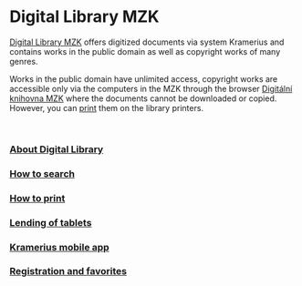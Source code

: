 # Digital Library MZK

<a class="external" href="http://digitalniknihovna.mzk.cz/" target="_blank">Digital Library MZK</a> offers digitized documents via system Kramerius and contains works in the public domain as well as copyright works of many genres.

Works in the public domain have unlimited access, copyright works are accessible only via the computers in the MZK through the browser [Digitální knihovna MZK](http://vknihovne.mzk.cz/en/digitalni-knihovna) where the documents cannot be downloaded or copied.
However, you can [print](http://vknihovne.mzk.cz/en/jak-tisknout) them on the library printers.


<br>
   
### [About Digital Library](http://vknihovne.mzk.cz/en/o-digitalni-knihovne)
### [How to search](http://vknihovne.mzk.cz/en/jak-hledat)
### [How to print](http://vknihovne.mzk.cz/en/jak-tisknout)
### [Lending of tablets](http://vknihovne.mzk.cz/en/tablety)
### [Kramerius mobile app](http://vknihovne.mzk.cz/en/mobilni-aplikace-kramerius)
### [Registration and favorites](http://vknihovne.mzk.cz/en/registrace-a-oblibene)
